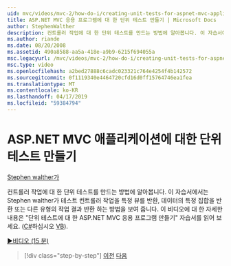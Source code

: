 ```yaml
---
uid: mvc/videos/mvc-2/how-do-i/creating-unit-tests-for-aspnet-mvc-applications
title: ASP.NET MVC 응용 프로그램에 대 한 단위 테스트 만들기 | Microsoft Docs
author: StephenWalther
description: 컨트롤러 작업에 대 한 단위 테스트를 만드는 방법에 알아봅니다. 이 자습서에서는 Stephen walther가 컨트롤러 작업을 parti 반환 하는지 여부를 테스트 하는 방법에 설명 하는 중...
ms.author: riande
ms.date: 08/20/2008
ms.assetid: 490a8588-aa5a-418e-a9b9-6215f694055a
msc.legacyurl: /mvc/videos/mvc-2/how-do-i/creating-unit-tests-for-aspnet-mvc-applications
msc.type: video
ms.openlocfilehash: a2bed27888c6cadc023321c764e4254f4b142572
ms.sourcegitcommit: 0f1119340e4464720cfd16d0ff15764746ea1fea
ms.translationtype: MT
ms.contentlocale: ko-KR
ms.lasthandoff: 04/17/2019
ms.locfileid: "59384794"
---
```

# <a name="creating-unit-tests-for-aspnet-mvc-applications"></a>ASP.NET MVC 애플리케이션에 대한 단위 테스트 만들기

[Stephen walther가](https://github.com/StephenWalther)

컨트롤러 작업에 대 한 단위 테스트를 만드는 방법에 알아봅니다. 이 자습서에서는 Stephen walther가 테스트 컨트롤러 작업을 특정 뷰를 반환, 데이터의 특정 집합을 반환 또는 다른 유형의 작업 결과 반환 하는 방법을 보여 줍니다. 이 비디오에 대 한 자세한 내용은 "단위 테스트에 대 한 ASP.NET MVC 응용 프로그램 만들기" 자습서를 읽어 보세요. ([C#](../../../overview/older-versions-1/unit-testing/creating-unit-tests-for-asp-net-mvc-applications-cs.md)하십시오 [VB](../../../overview/older-versions-1/unit-testing/creating-unit-tests-for-asp-net-mvc-applications-vb.md)).

[&#9654;비디오 (15 분)](https://channel9.msdn.com/Blogs/ASP-NET-Site-Videos/creating-unit-tests-for-aspnet-mvc-applications)

> [!div class="step-by-step"]
> [이전](preventing-javascript-injection-attacks.md)
> [다음](creating-custom-html-helpers.md)

